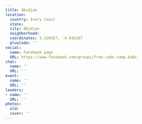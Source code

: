 ```yaml
---
title: Abidjan
location:
  country: Ivory Coast
  state: 
  city: Abidjan
  neighborhood: 
  coordinates: 5.320357, -4.016107
  plusCode: ''
social:
  name: Facebook page
  URL: https://www.facebook.com/groups/free.code.camp.babi
chat:
  name: ''
  URL: ''
event:
  name: ''
  URL: ''
leaders:
- name: ''
  URL: ''
photos:
  old: 
  cover: ''
---
```

